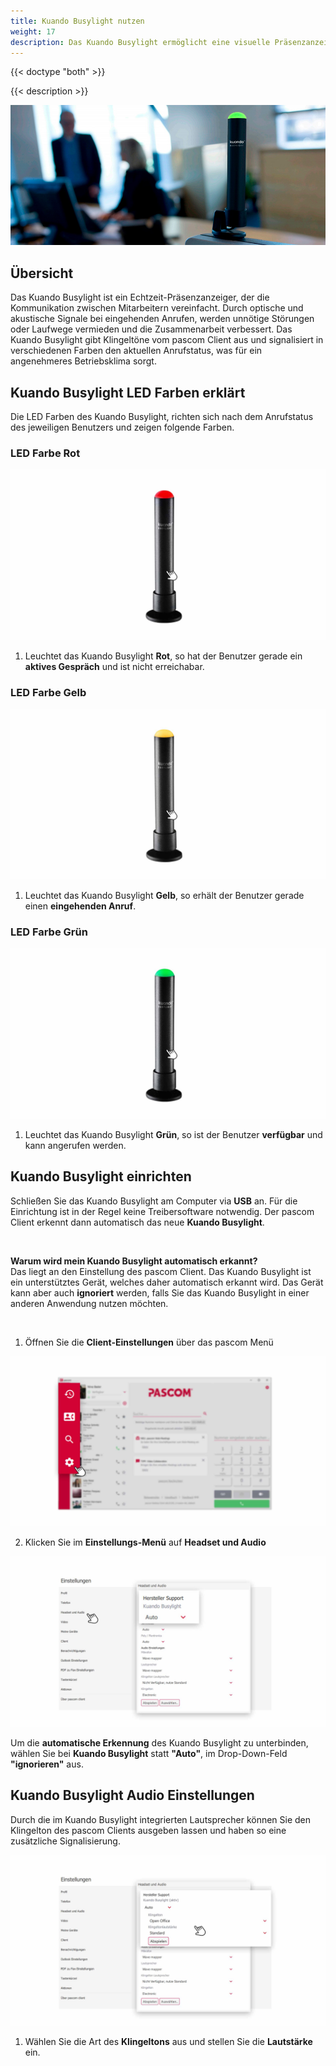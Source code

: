```yaml
---
title: Kuando Busylight nutzen
weight: 17
description: Das Kuando Busylight ermöglicht eine visuelle Präsenzanzeige in Verbindung mit dem pascom Client
---
```


{{< doctype "both" >}}
 
{{< description >}}


![Kuando Busylight](kuando-busylight-image.jpg)
</br>


## Übersicht


Das Kuando Busylight ist ein Echtzeit-Präsenzanzeiger, der die Kommunikation zwischen Mitarbeitern vereinfacht. Durch optische und akustische Signale bei eingehenden Anrufen, werden unnötige Störungen oder Laufwege vermieden und die Zusammenarbeit verbessert. Das Kuando Busylight gibt Klingeltöne vom pascom Client aus und signalisiert in verschiedenen Farben den aktuellen Anrufstatus, was für ein angenehmeres Betriebsklima sorgt.


## Kuando Busylight LED Farben erklärt

Die LED Farben des Kuando Busylight, richten sich nach dem Anrufstatus des jeweiligen Benutzers und zeigen folgende Farben.

### LED Farbe Rot

![Kuando Busylight LED Rot](kuando_busylight_red.jpg)
</br>

1. Leuchtet das Kuando Busylight **Rot**, so hat der Benutzer gerade ein **aktives Gespräch** und ist nicht erreichabar.

### LED Farbe Gelb

![Kuando Busylight LED Gelb](kuando_busylight_yellow.jpg)
</br>

1. Leuchtet das Kuando Busylight **Gelb**, so erhält der Benutzer gerade einen **eingehenden Anruf**.

### LED Farbe Grün

![Kuando Busylight LED Grün](kuando_busylight_green.jpg)
</br>

1. Leuchtet das Kuando Busylight **Grün**, so ist der Benutzer  **verfügbar** und kann angerufen werden.


## Kuando Busylight einrichten

Schließen Sie das Kuando Busylight am Computer via **USB** an. Für die Einrichtung ist in der Regel keine Treibersoftware notwendig. Der pascom Client erkennt dann automatisch das neue **Kuando Busylight**. 

<br />

**Warum wird mein Kuando Busylight automatisch erkannt?**  
Das liegt an den Einstellung des pascom Client. Das Kuando Busylight ist ein unterstütztes Gerät, welches daher automatisch erkannt wird. Das Gerät kann aber auch **ignoriert** werden, falls Sie das Kuando Busylight in einer anderen Anwendung nutzen möchten.

<br />

1. Öffnen Sie die **Client-Einstellungen** über das pascom Menü


![Client Einstellungen öffnen](open_clientsettings.jpg)
</br>

2. Klicken Sie im **Einstellungs-Menü** auf **Headset und Audio**


![Kuando Busylight Einstellungen](kuando_busylight_setup.de.jpg)
</br>

Um die **automatische Erkennung** des Kuando Busylight zu unterbinden, wählen Sie bei **Kuando Busylight** statt **"Auto"**, im Drop-Down-Feld **"ignorieren"** aus. 

## Kuando Busylight Audio Einstellungen

Durch die im Kuando Busylight integrierten Lautsprecher können Sie den Klingelton des pascom Clients ausgeben lassen und haben so eine zusätzliche Signalisierung.

![Kuando Busylight Audio Einstellungen](kuando_busylight_audio.de.jpg)
</br>

1. Wählen Sie die Art des **Klingeltons** aus und stellen Sie die **Lautstärke** ein.

<br />